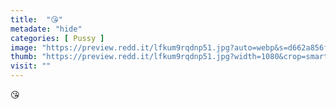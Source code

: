 ```yaml
---
title:  "😘"
metadate: "hide"
categories: [ Pussy ]
image: "https://preview.redd.it/lfkum9rqdnp51.jpg?auto=webp&s=d662a856f92b66722e2535eaab4868fa118cf3fe"
thumb: "https://preview.redd.it/lfkum9rqdnp51.jpg?width=1080&crop=smart&auto=webp&s=940aa76333576743a3f418559cd51b37d91021e2"
visit: ""
---
```

😘
